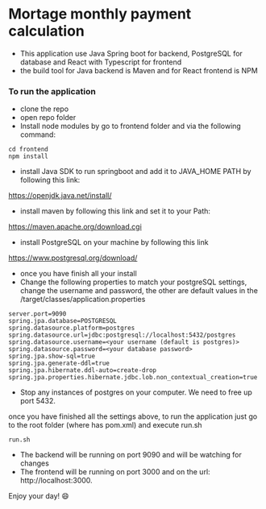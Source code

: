 # Mortage monthly payment calculation

- This application use Java Spring boot for backend, PostgreSQL for database and React with Typescript for frontend
- the build tool for Java backend is Maven and for React frontend is NPM 

### To run the application

- clone the repo
- open repo folder
- Install node modules by go to frontend folder and via the following command:

```console
cd frontend
npm install
```
- install Java SDK to run springboot and add it to JAVA_HOME PATH by following this link:

https://openjdk.java.net/install/

- install maven by following this link and set it to your Path:

https://maven.apache.org/download.cgi

- install PostgreSQL on your machine by following this link

https://www.postgresql.org/download/

- once you have finish all your install 
- Change the following properties to match your postgreSQL settings, change the username and password, the other are default values in the /target/classes/application.properties

```
server.port=9090
spring.jpa.database=POSTGRESQL
spring.datasource.platform=postgres
spring.datasource.url=jdbc:postgresql://localhost:5432/postgres
spring.datasource.username=<your username (default is postgres)>
spring.datasource.password=<your database password>
spring.jpa.show-sql=true
spring.jpa.generate-ddl=true
spring.jpa.hibernate.ddl-auto=create-drop
spring.jpa.properties.hibernate.jdbc.lob.non_contextual_creation=true

```

- Stop any instances of postgres on your computer. We need to free up port 5432.

once you have finished all the settings above, to run the application just go to the root folder (where has pom.xml) and execute run.sh 

```console
run.sh
```

- The backend will be running on port 9090 and will be watching for changes
- The frontend will be running on port 3000 and on the url: http://localhost:3000.

Enjoy your day! :smile:
